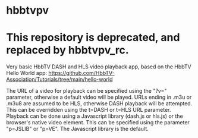 # hbbtvpv

# This repository is deprecated, and replaced by hbbtvpv_rc.

Very basic HbbTV DASH and HLS video playback app, based on the HbbTV Hello World app: https://github.com/HbbTV-Association/Tutorials/tree/main/hello-world

The URL of a video for playback can be specified using the "?v=" parameter, otherwise a default video will be played.
URLs ending in .m3u or .m3u8 are assumed to be HLS, otherwise DASH playback will be attempted. This can be overridden using the t=DASH or t=HLS URL parameter.
Playback can be done using a Javascript library (dash.js or hls.js) or the browser's native video element. This can be specified using the parameter "p=JSLIB" or "p=VE". The Javascript library is the default.
